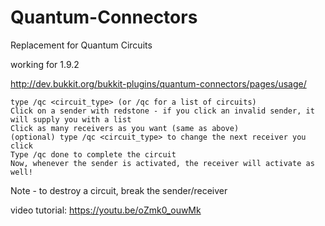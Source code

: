 # Quantum-Connectors
Replacement for Quantum Circuits

working for 1.9.2

http://dev.bukkit.org/bukkit-plugins/quantum-connectors/pages/usage/

    type /qc <circuit_type> (or /qc for a list of circuits)
    Click on a sender with redstone - if you click an invalid sender, it will supply you with a list
    Click as many receivers as you want (same as above)
    (optional) type /qc <circuit_type> to change the next receiver you click
    Type /qc done to complete the circuit
    Now, whenever the sender is activated, the receiver will activate as well! 

Note - to destroy a circuit, break the sender/receiver

video tutorial:
https://youtu.be/oZmk0_ouwMk

